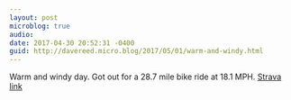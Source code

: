 ```yaml
---
layout: post
microblog: true
audio: 
date: 2017-04-30 20:52:31 -0400
guid: http://davereed.micro.blog/2017/05/01/warm-and-windy.html
---
```

Warm and windy day. Got out for a 28.7 mile bike ride at 18.1 MPH. [Strava link](https://www.strava.com/activities/964811648)
